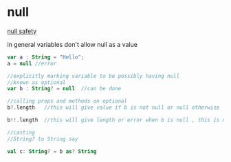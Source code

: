 # null

[null safety](https://kotlinlang.org/docs/reference/null-safety.html)

in general variables don't allow null as a value  

```kotlin
var a : String = "Hello";
a = null //error

//explicitly marking variable to be possibly having null
//known as optional  
var b : String? = null  //can be done

//calling props and methods on optional 
b?.length   //this will give value if b is not null or null otherwise

b!!.length  //this will give length or error when b is null , this is more like assertion for value to be not null

//casting
//String? to String say

val c: String? = b as? String
```
